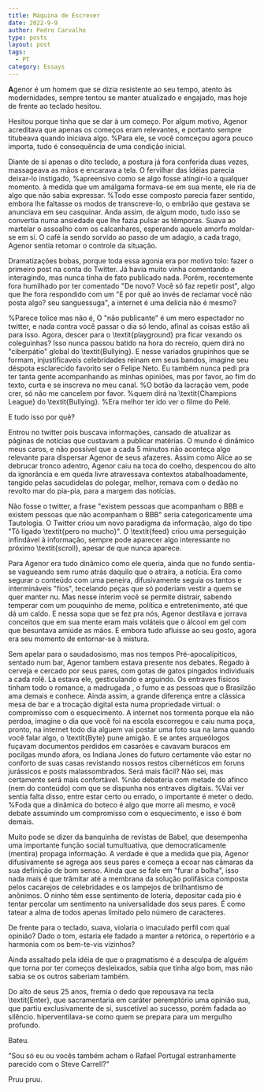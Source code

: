 ```yaml
---
title: Máquina de Escrever
date: 2022-9-9
author: Pedro Carvalho
type: posts
layout: post
tags:
  - PT
category: Essays
---
```


**A**genor é um homem que se dizia resistente ao seu tempo, atento às modernidades, sempre tentou se manter atualizado e engajado, mas hoje de frente ao teclado hesitou.

Hesitou porque tinha que se dar à um começo. Por algum motivo, Agenor acreditava que apenas os começos eram relevantes, e portanto sempre titubeava quando iniciava algo. 
%Para ele, se você comceçou agora pouco importa, tudo é consequência de uma condição inicial.

Diante de si apenas o dito teclado, a postura já fora conferida duas vezes, massageava as mãos e encarava a tela. 
O fervilhar das idéias parecia deixar-lo instigado, %apreensivo como se algo fosse atingir-lo a qualquer momento. 
à medida que um amálgama formava-se em sua mente, ele ria de algo que não sabia expressar. 
%Todo esse composto parecia fazer sentido, embora lhe faltasse os modos de transcreve-lo, o embrião que gestava se anunciava em seu casquinar.
Anda assim, de algum modo, tudo isso se convertia numa ansiedade que lhe fazia pulsar as têmporas. Suava ao martelar o assoalho com os calcanhares, esperando aquele amorfo moldar-se em si.
O café ia sendo sorvido ao passo de um adagio, a cada trago, Agenor sentia retomar o controle da situação.

Dramatizações bobas, porque toda essa agonia era por motivo tolo: fazer o primeiro post na conta do Twitter.
Já havia muito vinha comentando e interagindo, mas nunca tinha de fato publicado nada. 
Porém, recentemente fora humilhado por ter comentado "De novo? Você só faz repetir post", algo que lhe fora respondido com um "E por quê ao invés de reclamar você não posta algo? seu sanguessuga", a internet é uma delícia não é mesmo?

%Parece tolice mas não é,
O "não publicante" é um mero espectador no twitter, e nada contra você passar o dia só lendo, afinal as coisas estão ali para isso. 
Agora, descer para o \textit{playground} pra ficar vexando os coleguinhas?
Isso nunca passou batido na hora do recreio, quem dirá no  "ciberpátio" global do \textit{Bullying}.
E nesse variados grupinhos que se formam, injustificaveis celebridades reinam em seus bandos, imagine seu déspota esclarecido favorito ser o Felipe Neto. 
Eu também nunca pedi pra ter tanta gente acompanhando as minhas opiniões, mas por favor, ao fim do texto, curta e se inscreva no meu canal.
%O botão da lacração vem, pode crer, só não me cancelem por favor.
%quem dirá na \textit{Champions League} do \textit{Bullying}. 
%Era melhor ter ido ver o filme do Pelé.

E tudo isso por quê?

Entrou no twitter pois buscava informações, cansado de atualizar as páginas de notícias que custavam a publicar matérias.
O mundo é dinâmico meus caros, e não possível que a cada 5 minutos não aconteça algo relevante para dispersar Agenor de seus afazeres.
Assim como Alice ao se debrucar tronco adentro, Agenor caiu na toca do coelho, despencou do alto da ignorância e em queda livre atravessava contextos atabalhoadamente, tangido pelas sacudidelas do polegar, melhor, remava com o dedão no revolto mar do pia-pia, para a margem das notícias.

Não fosse o twitter, a frase "existem pessoas que acompanham o BBB e existem pessoas que não acompanham o BBB" seria categoricamente uma Tautologia. 
O Twitter criou um novo paradigma da informação, algo do tipo "Tô ligado \textit{pero no mucho}".
O \textit{feed} criou uma perseguição infindável à informação, sempre pode aparecer algo interessante no próximo \textit{scroll}, apesar de que nunca aparece. 

Para Agenor era tudo dinâmico como ele queria, ainda que no fundo sentia-se vagueando sem rumo atrás daquilo que o atraíra, a notícia.
Era como segurar o conteúdo com uma peneira, difusivamente seguia os tantos e intermináveis "fios", tecelando peças que só poderiam vestir a quem se quer manter nu. 
Mas nesse ínterim você se permite distrair, sabendo temperar com um pouquinho de meme, política e entretenimento, até que dá um caldo.
E nessa sopa que se fez pra nós, Agenor destilava e jorrava conceitos que em sua mente eram mais voláteis que o álcool em gel com que besuntava amiúde as mãos. 
E embora tudo afluisse ao seu gosto, agora era seu momento de entornar-se à mistura.

Sem apelar para o saudadosismo, mas nos tempos Pré-apocalípiticos, sentado num bar, Agenor tambem estava presente nos debates.
Regado à cerveja e cercado por seus pares, com gotas de gatos pingados individuais a cada rolê. 
Lá estava ele, gesticulando e arguindo.
Os entraves físicos tinham todo o romance, a madrugada , o fumo e as pessoas que o Brasilzão ama demais e conhece. 
Ainda assim, a grande diferença entre a clássica mesa de bar e a trocação digital esta numa propriedade virtual:
o compromisso com o esquecimento.
A internet nos tormenta porque ela não perdoa, imagine o dia que você foi na escola escorregou e caiu numa poça, pronto, na internet todo dia alguem vai postar uma foto sua na lama quando você falar algo, o \textit{Byte} pune amigão.
E se antes arqueólogos fuçavam documentos perdidos em casarões e cavavam buracos em pocilgas mundo afora, os Indiana Jones do futuro certamente vão estar no conforto de suas casas revistando nossos restos cibernéticos em foruns jurássicos e posts malassombrados. Será mais fácil? Não sei, mas certamente será mais confortável.
%não debateria com metade do afinco (nem do conteúdo) com que se dispunha nos entraves digitais. 
%Vai ver sentia falta disso, entre estar certo ou errado, o importante é meter o dedo.
%Foda que a dinâmica do boteco é algo que morre ali mesmo, e você debate assumindo um compromisso com o esquecimento, e isso é bom demais.

Muito pode se dizer da banquinha de revistas de Babel, que desempenha uma importante função social tumultuativa, que democraticamente (mentira) propaga informação.
A verdade é que a medida que pia, Agenor difusivamente se agrega aos seus pares e começa a ecoar nas câmaras da sua definição de bom senso.
Ainda que se fale em "furar a bolha", isso nada mais é que trâmitar até a membrana da solução polifásica composta pelos cacarejos de celebridades e os lampejos de brilhantismo de anônimos.
O ninho têm esse sentimento de loteria, depositar cada pio é tentar percolar um sentimento na universalidade dos seus pares.
É como tatear a alma de todos apenas limitado pelo número de caracteres.

De frente para o teclado, suava, violaria o imaculado perfil com qual opinião? Dado o tom, estaria ele fadado a manter a retórica, o repertório e a harmonia com os bem-te-vis vizinhos?

Ainda assaltado pela idéia de que o pragmatismo é a desculpa de alguém que torna por ter começos desleixados, sabia que tinha algo bom, mas não sabia se os outros saberiam também.

Do alto de seus 25 anos, fremia o dedo que repousava na tecla \textit{Enter}, que sacramentaria em caráter peremptório uma opinião sua, que partiu exclusivamente de si, suscetível ao sucesso, porém fadada ao silêncio.
hiperventilava-se como quem se prepara para um mergulho profundo.

Bateu.

"Sou só eu ou vocês também acham o Rafael Portugal estranhamente parecido com o Steve Carrell?"

Pruu pruu.

